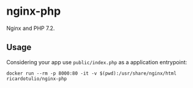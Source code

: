 # nginx-php

Nginx and PHP 7.2.

## Usage

Considering your app use `public/index.php` as a application entrypoint:

`docker run --rm -p 8000:80 -it -v $(pwd):/usr/share/nginx/html ricardotulio/nginx-php`
